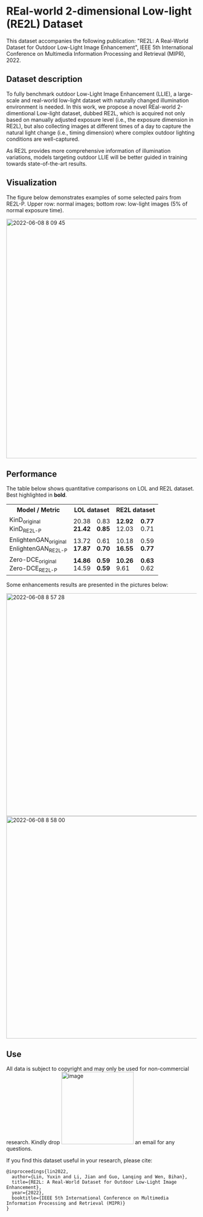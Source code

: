 # REal-world 2-dimensional Low-light (RE2L) Dataset
This dataset accompanies the following publication: "RE2L: A Real-World Dataset for Outdoor Low-Light Image Enhancement", IEEE 5th International Conference on Multimedia Information Processing and Retrieval (MIPR), 2022.
## Dataset description
To fully benchmark outdoor Low-Light Image Enhancement (LLIE), a large-scale and real-world low-light dataset with naturally changed illumination environment is needed. In this work, we propose a novel REal-world 2-dimentional Low-light dataset, dubbed RE2L, which is acquired not only based on manually adjusted exposure level (i.e., the exposure dimension in RE2L), but also collecting images at different times of a day to capture the natural light change (i.e., timing dimension) where complex outdoor lighting conditions are well-captured. 

As RE2L provides more comprehensive information of illumination variations, models targeting outdoor LLIE will be better guided in training towards state-of-the-art results.
## Visualization
The figure below demonstrates examples of some selected pairs from RE2L-P. Upper row: normal images; bottom row: low-light images (5% of normal exposure time).

<img width="632" alt="2022-06-08 8 09 45" src="https://user-images.githubusercontent.com/60025126/172612813-d3b125dc-805f-43da-8879-6a7f55873ba4.png">


## Performance
The table below shows quantitative comparisons on LOL and RE2L dataset. Best highlighted in <b>bold</b>.

<table>
    <tr>
        <th>Model / Metric</th>
        <th colspan="2">LOL dataset</th>
        <th colspan="2">RE2L dataset</th>
    </tr>
    <tr rowspan="2">
        <td>KinD<sub>original</sub><br/>KinD<sub>RE2L-P</sub></td>
        <td>20.38<br/><b>21.42</b></td>
        <td>0.83<br/><b>0.85</b></td>
        <td><b>12.92</b><br/>12.03</td>
        <td><b>0.77</b><br/>0.71</td>
    </tr>
    <tr rowspan="2">
        <td>EnlightenGAN<sub>original</sub><br/>EnlightenGAN<sub>RE2L-P</sub></td>
        <td>13.72<br/><b>17.87</b></td>
        <td>0.61<br/><b>0.70</b></td>
        <td>10.18<br/><b>16.55</b></td>
        <td>0.59<br/><b>0.77</b></td>
    </tr>
    <tr>
        <td>Zero-DCE<sub>original</sub><br/>Zero-DCE<sub>RE2L-P</sub></td>
        <td><b>14.86</b><br/>14.59</td>
        <td><b>0.59</b><br/><b>0.59</b></td>
        <td><b>10.26</b><br/>9.61</td>
        <td><b>0.63</b><br/>0.62</td>
    </tr>
</table>

Some enhancements results are presented in the pictures below:

<img width="588" alt="2022-06-08 8 57 28" src="https://user-images.githubusercontent.com/60025126/172622091-ce4e4170-58fe-4dd0-9e5a-03abbc58213e.png">

<img width="587" alt="2022-06-08 8 58 00" src="https://user-images.githubusercontent.com/60025126/172622206-b92a59d1-e4a3-4f3c-b135-34a982e0c7c5.png">

## Use
All data is subject to copyright and may only be used for non-commercial research. 
Kindly drop <img width="191" alt="image" src="https://user-images.githubusercontent.com/66542568/172624933-96c74dea-f2c4-4cdd-a7ac-1a901e2b9e1e.png">
 an email for any questions.

If you find this dataset useful in your research, please cite:
```
@inproceedings{lin2022,
  author={Lin, Yuxin and Li, Jian and Guo, Lanqing and Wen, Bihan},
  title={RE2L: A Real-World Dataset for Outdoor Low-Light Image Enhancement},
  year={2022},
  booktitle={IEEE 5th International Conference on Multimedia Information Processing and Retrieval (MIPR)}
}
```
